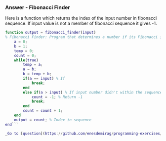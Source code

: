 ### Answer - Fibonacci Finder

Here is a function which returns the index of the input number in fibonacci sequence. If input value is not a member of fibonacci sequence it gives -1.

```matlab
function output = fibonacci_finder(input)
% Fibonacci Finder: Program that determines a number if its Fibonacci is given.
    a = 0;
    b = 1;
    temp = 0;
    count = 0;
    while(true)
        temp = a;
        a = b;
        b = temp + b;
        if(a == input) % If
            break;
        end
        else if(a > input) % If input number didn't within the sequence
            count = -1; % Return -1
            break;
        end
        count = count + 1;
    end
    output = count; % Index in sequence
end```

_Go to [question](https://github.com/enesdemirag/programming-exercises/blob/master/questions/fibonacci-finder.md)._
